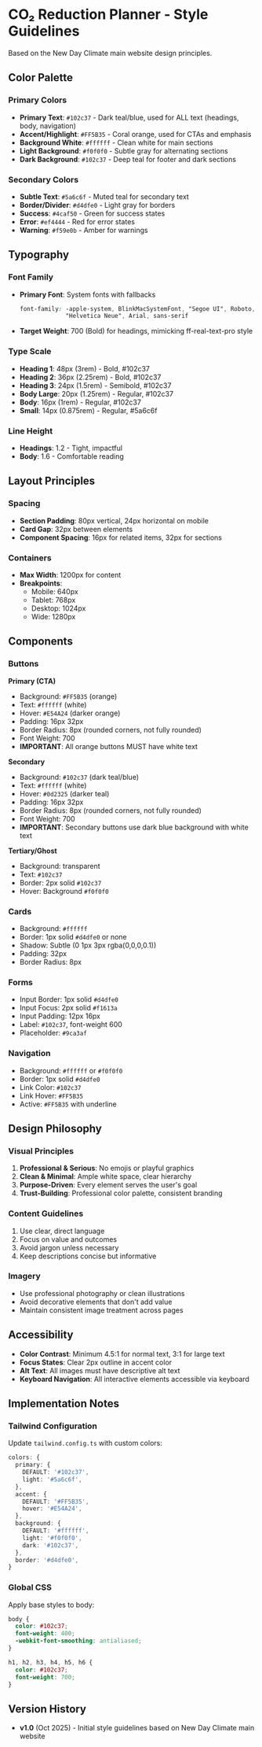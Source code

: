 # CO₂ Reduction Planner - Style Guidelines

Based on the New Day Climate main website design principles.

## Color Palette

### Primary Colors
- **Primary Text**: `#102c37` - Dark teal/blue, used for ALL text (headings, body, navigation)
- **Accent/Highlight**: `#FF5B35` - Coral orange, used for CTAs and emphasis
- **Background White**: `#ffffff` - Clean white for main sections
- **Light Background**: `#f0f0f0` - Subtle gray for alternating sections
- **Dark Background**: `#102c37` - Deep teal for footer and dark sections

### Secondary Colors
- **Subtle Text**: `#5a6c6f` - Muted teal for secondary text
- **Border/Divider**: `#d4dfe0` - Light gray for borders
- **Success**: `#4caf50` - Green for success states
- **Error**: `#ef4444` - Red for error states
- **Warning**: `#f59e0b` - Amber for warnings

## Typography

### Font Family
- **Primary Font**: System fonts with fallbacks
  ```css
  font-family: -apple-system, BlinkMacSystemFont, "Segoe UI", Roboto, 
               "Helvetica Neue", Arial, sans-serif
  ```
- **Target Weight**: 700 (Bold) for headings, mimicking ff-real-text-pro style

### Type Scale
- **Heading 1**: 48px (3rem) - Bold, #102c37
- **Heading 2**: 36px (2.25rem) - Bold, #102c37
- **Heading 3**: 24px (1.5rem) - Semibold, #102c37
- **Body Large**: 20px (1.25rem) - Regular, #102c37
- **Body**: 16px (1rem) - Regular, #102c37
- **Small**: 14px (0.875rem) - Regular, #5a6c6f

### Line Height
- **Headings**: 1.2 - Tight, impactful
- **Body**: 1.6 - Comfortable reading

## Layout Principles

### Spacing
- **Section Padding**: 80px vertical, 24px horizontal on mobile
- **Card Gap**: 32px between elements
- **Component Spacing**: 16px for related items, 32px for sections

### Containers
- **Max Width**: 1200px for content
- **Breakpoints**:
  - Mobile: 640px
  - Tablet: 768px
  - Desktop: 1024px
  - Wide: 1280px

## Components

### Buttons
**Primary (CTA)**
- Background: `#FF5B35` (orange)
- Text: `#ffffff` (white)
- Hover: `#E54A24` (darker orange)
- Padding: 16px 32px
- Border Radius: 8px (rounded corners, not fully rounded)
- Font Weight: 700
- **IMPORTANT**: All orange buttons MUST have white text

**Secondary**
- Background: `#102c37` (dark teal/blue)
- Text: `#ffffff` (white)
- Hover: `#0d2325` (darker teal)
- Padding: 16px 32px
- Border Radius: 8px (rounded corners, not fully rounded)
- Font Weight: 700
- **IMPORTANT**: Secondary buttons use dark blue background with white text

**Tertiary/Ghost**
- Background: transparent
- Text: `#102c37`
- Border: 2px solid `#102c37`
- Hover: Background `#f0f0f0`

### Cards
- Background: `#ffffff`
- Border: 1px solid `#d4dfe0` or none
- Shadow: Subtle (0 1px 3px rgba(0,0,0,0.1))
- Padding: 32px
- Border Radius: 8px

### Forms
- Input Border: 1px solid `#d4dfe0`
- Input Focus: 2px solid `#f1613a`
- Input Padding: 12px 16px
- Label: `#102c37`, font-weight 600
- Placeholder: `#9ca3af`

### Navigation
- Background: `#ffffff` or `#f0f0f0`
- Border: 1px solid `#d4dfe0`
- Link Color: `#102c37`
- Link Hover: `#FF5B35`
- Active: `#FF5B35` with underline

## Design Philosophy

### Visual Principles
1. **Professional & Serious**: No emojis or playful graphics
2. **Clean & Minimal**: Ample white space, clear hierarchy
3. **Purpose-Driven**: Every element serves the user's goal
4. **Trust-Building**: Professional color palette, consistent branding

### Content Guidelines
1. Use clear, direct language
2. Focus on value and outcomes
3. Avoid jargon unless necessary
4. Keep descriptions concise but informative

### Imagery
- Use professional photography or clean illustrations
- Avoid decorative elements that don't add value
- Maintain consistent image treatment across pages

## Accessibility

- **Color Contrast**: Minimum 4.5:1 for normal text, 3:1 for large text
- **Focus States**: Clear 2px outline in accent color
- **Alt Text**: All images must have descriptive alt text
- **Keyboard Navigation**: All interactive elements accessible via keyboard

## Implementation Notes

### Tailwind Configuration
Update `tailwind.config.ts` with custom colors:
```typescript
colors: {
  primary: {
    DEFAULT: '#102c37',
    light: '#5a6c6f',
  },
  accent: {
    DEFAULT: '#FF5B35',
    hover: '#E54A24',
  },
  background: {
    DEFAULT: '#ffffff',
    light: '#f0f0f0',
    dark: '#102c37',
  },
  border: '#d4dfe0',
}
```

### Global CSS
Apply base styles to body:
```css
body {
  color: #102c37;
  font-weight: 400;
  -webkit-font-smoothing: antialiased;
}

h1, h2, h3, h4, h5, h6 {
  color: #102c37;
  font-weight: 700;
}
```

## Version History
- **v1.0** (Oct 2025) - Initial style guidelines based on New Day Climate main website
